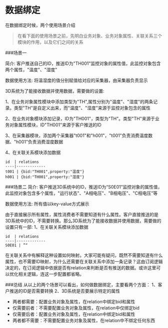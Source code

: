 # 数据绑定

在数据绑定时候，两个使用场景介绍
>在看下面的使用场景之前，先明白业务对象、业务对象属性、关联关系三个模块的作用，以及它们之间的关系

###场景一

简介: 客户推送自己的ID，推送ID为"TH001"监控对象的属性值，此监控对象包含两个属性，"温度"、"湿度"

数据使用方法: 将温湿度的值分别赋值给对应的采集器，由采集器负责显示

3D系统为了能接收数据并使用数据，需要做的设置:

1、在业务对象属性模块中添加类型为"TH",属性分别为"温度"、"湿度"的两条记录。类型"TH"是自定义出来，而"温度"、"湿度"来源于监控对象包含的属性

2、在业务对象模块添加记录，ID为"TH001"，类型为"TH"。类型"TH"来源于业务对象属性模块，ID"TH001"来源于客户推送的ID

3、在采集器模块，添加两个采集器"t001"和"h001"，"t001"负责消费温度数据、"h001"负责消费湿度数据

4、在关联关系模块添加数据

	id  | relations
	----|-------------
	t001 | {bid:"TH001",property:"温度"}
	h001 | {bid:"TH001",property:"湿度"}
	

###场景二
简介: 客户推送3D系统中的ID，推送ID为“S0E01”监控对象的属性值，此监控对象包含多个属性，"运行状态"、"A相电压"、"B相电压"、"C相电压"等

数据使用方法: 所有值以key-value方式展示

由于直接展示所有属性，属性消费者不需要知道有什么属性。客户直接推送的是3D系统中的ID，不需要转换。那么3D系统为了能接收数据并使用数据，需要做的设置只有一部:
1、在关联关系模块添加数据

	id  | relations
	----|-------------
	S0E01 | ”“
	
在关联关系中有解释这种设置如何映射。大家可能有疑问，既然不需要知道有什么属性，也不需要ID映射，为什么还需要在关联关系中添加一条记录？这由订阅逻辑决定的，在订阅逻辑中依据是否有relation来判断是否有推送的数据。或许这里可以优化相关逻辑，连这一步配置都省略。


###总结
从以上的两个场景可以看出，如何做数据绑定，主要看两个方面：
1、客户推送的ID是否需要转换
2、3D系统是否要展示特定的属性

* 两者都需要：配置业务对象及属性，在relation中绑定bid和属性
* 仅需要前者：不需要配置业务对象及属性，在relation中仅绑定bid
* 仅需要后者：配置业务对象及属性，在relation中绑定bid和属性
* 两者都不需要：不需要配置业务对象及属性，在relation中不绑定任何东西